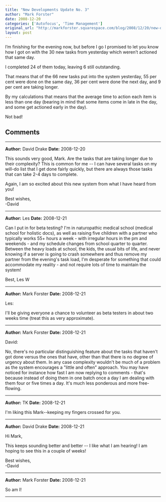 ```yaml
---
title: "New Developments Update No. 3"
author: "Mark Forster"
date: 2008-12-20
categories: ['Autofocus', 'Time Management']
original_url: "http://markforster.squarespace.com/blog/2008/12/20/new-developments-update-no-3.html"
layout: post
---
```


I’m finishing for the evening now, but before I go I promised to let you know how I got on with the 30 new tasks from yesterday which weren’t actioned that same day.

I completed 24 of them today, leaving 6 still outstanding.

That means that of the 66 new tasks put into the system yesterday, 55 per cent were done on the same day, 36 per cent were done the next day, and 9 per cent are taking longer.

By my calculations that means that the average time to action each item is less than one day (bearing in mind that some items come in late in the day, and some get actioned early in the day).

Not bad!


## Comments

---

**Author:** David Drake
**Date:** 2008-12-20

This sounds very good, Mark. Are the tasks that are taking longer due to their complexity? This is common for me -- I can have several tasks on my will-do list that I get done fairly quickly, but there are always those tasks that can take 2-4 days to complete.  
  
Again, I am so excited about this new system from what I have heard from you!  
  
Best wishes,  
-David

---

**Author:** Les
**Date:** 2008-12-21

Can I put in for beta testing? I'm in naturopathic medical school (medical school for holistic docs), as well as raising five children with a partner who typically works 55+ hours a week - with irregular hours in the pm and weekends - and my schedule changes from school quarter to quarter. Between the heavy loads at school, the kids, the usual bits of life, and never knowing if a server is going to crash somewhere and thus remove my partner from the evening's task load, I'm desperate for something that could accommodate my reality - and not require lots of time to maintain the system!  
  
Best, Les W

---

**Author:** Mark Forster
**Date:** 2008-12-21

Les:  
  
I'll be giving everyone a chance to volunteer as beta testers in about two weeks time (treat this as very approximate).

---

**Author:** Mark Forster
**Date:** 2008-12-21

David:  
  
No, there's no particular distinguishing feature about the tasks that haven't got done versus the ones that have, other than that there is no degree of urgency about them. In any case complexity wouldn't be much of a problem as the system encourages a "little and often" approach. You may have noticed for instance how fast I am now replying to comments - that's because instead of doing them in one batch once a day I am dealing with them four or five times a day. It's much less ponderous and more free-flowing.

---

**Author:** TK
**Date:** 2008-12-21

I'm liking this Mark--keeping my fingers crossed for you.

---

**Author:** David Drake
**Date:** 2008-12-21

Hi Mark,  
  
This keeps sounding better and better -- I like what I am hearing! I am hoping to see this in a couple of weeks!  
  
Best wishes,  
-David

---

**Author:** Mark Forster
**Date:** 2008-12-21

So am I!

---
